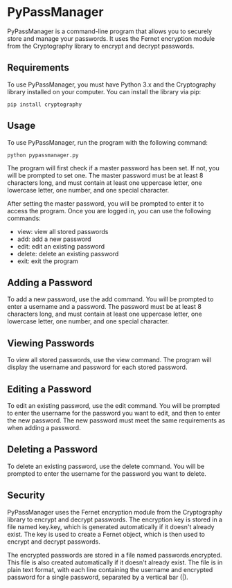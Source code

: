 # PyPassManager

PyPassManager is a command-line program that allows you to securely store and manage your passwords. It uses the Fernet encryption module from the Cryptography library to encrypt and decrypt passwords.

## Requirements

To use PyPassManager, you must have Python 3.x and the Cryptography library installed on your computer. You can install the library via pip:

`pip install cryptography`

## Usage

To use PyPassManager, run the program with the following command:

`python pypassmanager.py`

The program will first check if a master password has been set. If not, you will be prompted to set one. The master password must be at least 8 characters long, and must contain at least one uppercase letter, one lowercase letter, one number, and one special character.

After setting the master password, you will be prompted to enter it to access the program. Once you are logged in, you can use the following commands:

- view: view all stored passwords
- add: add a new password
- edit: edit an existing password
- delete: delete an existing password
- exit: exit the program

## Adding a Password

To add a new password, use the add command. You will be prompted to enter a username and a password. The password must be at least 8 characters long, and must contain at least one uppercase letter, one lowercase letter, one number, and one special character.

## Viewing Passwords

To view all stored passwords, use the view command. The program will display the username and password for each stored password.

## Editing a Password

To edit an existing password, use the edit command. You will be prompted to enter the username for the password you want to edit, and then to enter the new password. The new password must meet the same requirements as when adding a password.

## Deleting a Password

To delete an existing password, use the delete command. You will be prompted to enter the username for the password you want to delete.

## Security

PyPassManager uses the Fernet encryption module from the Cryptography library to encrypt and decrypt passwords. The encryption key is stored in a file named key.key, which is generated automatically if it doesn't already exist. The key is used to create a Fernet object, which is then used to encrypt and decrypt passwords.

The encrypted passwords are stored in a file named passwords.encrypted. This file is also created automatically if it doesn't already exist. The file is in plain text format, with each line containing the username and encrypted password for a single password, separated by a vertical bar (|).
